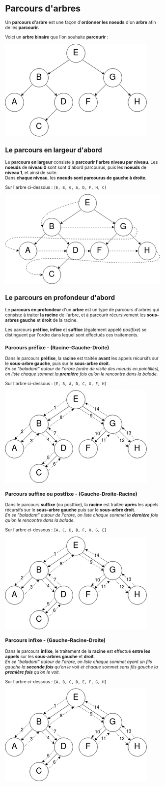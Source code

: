 # Parcours d'arbres

Un **parcours d'arbre** est une façon d'**ordonner les noeuds** d'un **arbre** afin de les **parcourir**.

Voici un **arbre binaire** que l'on souhaite **parcourir** :

![images/arbre_parcours_v2.png](images/arbre_parcours_v2.png)

## Le parcours en largeur d'abord

Le **parcours en largeur** consiste à **parcourir l'arbre niveau par niveau**. Les **noeuds** de **niveau 0** sont sont d'abord parcourus, puis les **noeuds** de **niveau 1**, et ainsi de suite.<br />
Dans **chaque niveau**, les **noeuds sont parcourus de gauche à droite**.

Sur l'arbre ci-dessous : `[E, B, G, A, D, F, H, C]`

![images/arbre_parcours_v2.png](images/arbre_parcours_annotel.png)

## Le parcours en profondeur d'abord

Le **parcours en profondeur** d'un **arbre** est un type de parcours d'arbres qui consiste à traiter **la racine** de l'arbre, et à parcourir récursivement les **sous-arbres gauche** et **droit** de la racine.

Les parcours **préfixe**, **infixe** et **suffixe** (également appelé *postfixe*) se distinguent par l'ordre dans lequel sont effectués ces traitements.

### Parcours préfixe - (Racine-Gauche-Droite)

Dans le parcours **préfixe**, la **racine** est traitée **avant** les appels récursifs sur le **sous-arbre gauche**, puis sur le **sous-arbre droit**.<br />
*En se "baladant" autour de l'arbre (ordre de visite des noeuds en pointillés), on liste chaque sommet la **première** fois qu’on le rencontre dans la balade.*

Sur l'arbre ci-dessous : `[E, B, A, D, C, G, F, H]`

![images/arbre_parcours_v2.png](images/arbre_parcours_annote.png)

### Parcours suffixe ou postfixe - (Gauche-Droite-Racine)

Dans le parcours **suffixe** (ou postfixe), la **racine** est traitée **après** les appels récursifs sur le **sous-arbre gauche** puis sur le **sous-arbre droit**.<br />
*En se "baladant" autour de l'arbre, on liste chaque sommet la **dernière** fois qu’on le rencontre dans la balade.*

Sur l'arbre ci-dessous : `[A, C, D, B, F, H, G, E]`

![images/arbre_parcours_v2.png](images/arbre_parcours_annote.png)

### Parcours infixe - (Gauche-Racine-Droite)

Dans le parcours **infixe**, le traitement de la **racine** est effectué **entre les appels** sur les **sous-arbres gauche** et **droit**.<br />
*En se "baladant" autour de l'arbre,  on liste chaque sommet ayant un fils gauche la **seconde fois** qu’on le voit et chaque sommet sans fils gauche la **première fois** qu’on le voit.*

Sur l'arbre ci-dessous : `[A, B, C, D, E, F, G, H]`

![images/arbre_parcours_v2.png](images/arbre_parcours_annote.png)